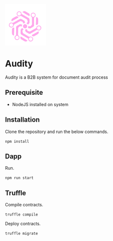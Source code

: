 <img src="Images\auditySymbol-removebg-preview.png">

# Audity
Audity is a B2B system for document audit process

## Prerequisite
* NodeJS installed on system

## Installation
Clone the repository and run the below commands.

`npm install`

## Dapp
Run.

`npm run start`

## Truffle
Compile contracts.

`truffle compile`

Deploy contracts.

`truffle migrate`

